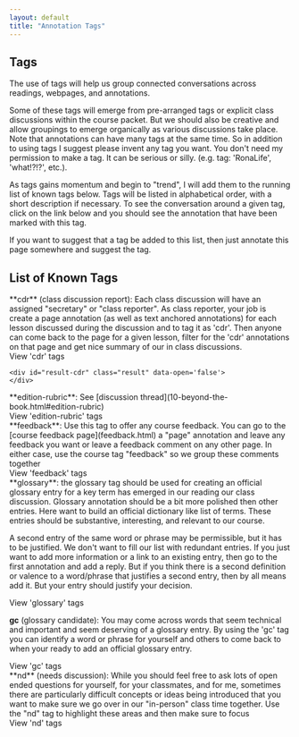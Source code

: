 ```yaml
---
layout: default
title: "Annotation Tags"
---
```


## Tags

The use of tags will help us group connected conversations across readings, webpages, and annotations. 

Some of these tags will emerge from pre-arranged tags or explicit class discussions within the course packet. But we should also be creative and allow groupings to emerge organically as various discussions take place. Note that annotations can have many tags at the same time. So in addition to using tags I suggest please invent any tag you want. You don't need my permission to make a tag. It can be serious or silly. (e.g. tag: 'RonaLife', 'what!?!?', etc.). 

As tags gains momentum and begin to "trend", I will add them to the running list of known tags below. Tags will be listed in alphabetical order, with a short description if necessary. To see the conversation around a given tag, click on the link below and you should see the annotation that have been marked with this tag.

If you want to suggest that a tag be added to this list, then just annotate this page somewhere and suggest the tag.

## List of Known Tags


<div id="cdr" markdown="1">
**cdr** (class discussion report): Each class discussion will have an assigned "secretary" or "class reporter". As class reporter, your job is create a page annotation (as well as text anchored annotations) for each lesson discussed during the discussion and to tag it as 'cdr'. Then anyone can come back to the page for a given lesson, filter for the 'cdr' annotations on that page and get nice summary of our in class discussions.

  <div>
    <a class="view-annotations" data-tag='cdr'>View 'cdr' tags</a>

    <div id="result-cdr" class="result" data-open='false'>
    </div>
  </div>
</div>

<div id="edition-rubric" markdown="1">
**edition-rubric**: See [discussion thread](10-beyond-the-book.html#edition-rubric) 

  <div>
    <a class="view-annotations" data-tag='edition-rubric'>View 'edition-rubric' tags</a>
    <div id="result-edition-rubric" class="result" data-open='false'>
    </div>
  </div>
</div>

<div id="feedback" markdown="1">
**feedback**: Use this tag to offer any course feedback. You can go to the [course feedback page](feedback.html) a "page" annotation and leave any feedback you want or leave a feedback comment on any other page. In either case, use the course tag "feedback" so we group these comments together

  <div>
    <a class="view-annotations" data-tag='feedback'>View 'feedback' tags</a>
    <div id="result-feedback" class="result" data-open='false'>
    </div>
  </div>
</div>

<div id="glossary" markdown="1">
**glossary**: the glossary tag should be used for creating an official glossary entry for a key term has emerged in our reading our class discussion. Glossary annotation should be a bit more polished then other entries. Here want to build an official dictionary like list of terms. These entries should be substantive, interesting, and relevant to our course. 

A second entry of the same word or phrase may be permissible, but it has to be justified. We don't want to fill our list with redundant entries. If you just want to add more information or a link to an existing entry, then go to the first annotation and add a reply. But if you think there is a second definition or valence to a word/phrase that justifies a second entry, then by all means add it. But your entry should justify your decision.

  <div>
    <a class="view-annotations" data-tag='glossary'>View 'glossary' tags</a>
    <div id="result-glossary"  class="result" data-open='false'>
    </div>
  </div>
</div>

<div id="gc" markdown="1">

**gc** (glossary candidate): You may come across words that seem technical and important and seem deserving of a glossary entry. By using the 'gc' tag you can identify a word or phrase for yourself and others to come back to when your ready to add an official glossary entry. 

  <div>
    <a class="view-annotations" data-tag='gc'>View 'gc' tags</a>
    <div id="result-gc"  class="result" data-open='false'>
    </div>
  </div>
</div>


<div id="nd" markdown="1">
**nd** (needs discussion): While you should feel free to ask lots of open ended questions for yourself, for your classmates, and for me, sometimes there are particularly difficult concepts or ideas being introduced that you want to make sure we go over in our "in-person" class time together. Use the "nd" tag to highlight these areas and then make sure to focus 

  <div>
    <a class="view-annotations" data-tag='nd'>View 'nd' tags</a>
    <div id="result-nd"  class="result" style="display: none" data-open='false'>
    </div>
  </div>
</div>






<div>

<style>
  .result{
    display: none; 
    font-size: 12px;
    background-color: #f5f6fa;
    padding: 5px;
    border-left: 5px solid #7253ed;
  }
  .result p{
    padding: 1px;
    margin: 1px;
  }
</style>

<script src="https://ajax.googleapis.com/ajax/libs/jquery/3.5.1/jquery.min.js"></script>
<!-- order of scripts is important -->
<script src="{{ '/assets/js/checkLogin.js' | absolute_url }}"></script> <!-- checkLogin fxn -->
<script src="{{ '/assets/js/displayGlossary.js' | absolute_url }}"></script> <!-- displayGlossary -->
<script type="text/javascript">
$(document).ready(() => {
  $('.view-annotations').click(function(){
    const tag = $(this).attr('data-tag');
    const openValue = $("#result-" + tag).attr('data-open');
    if (openValue === 'false'){
      const previouslyOpenedValue = $("#result-" + tag).attr('data-previouslyOpened');
      if (previouslyOpenedValue === 'true'){
        $("#result-" + tag).attr('data-open', 'true');
        $("#result-" + tag).show();
      }
      else{
        checkLogin(displayGlossary, {tag: tag});
        $("#result-" + tag).attr('data-previouslyOpened', 'true');
        $("#result-" + tag).attr('data-open', 'true');
        $("#result-" + tag).show();
      }
    }
    else
    {
      $("#result-" + tag).attr('data-open', 'false');
      $("#result-" + tag).hide();
    }
  });
});
</script>
</div>  